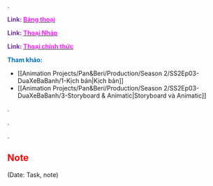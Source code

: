 .

<span style="font-weight:bold; color:rgb(112, 48, 160)">Link: </span>[<span style="font-weight:bold; color:rgb(251, 31, 255)">Bảng thoại</span>](file:///D:%5CPROJECTS%5CPan&Beri%5C2.Production%5CSeason%202%5CSS2Ep03-DuaXeBaBanh%5C4.Thoại%5CSS2Ep03-DuaXeBaBanh-Dialogue%20Table.xlsx)

<span style="font-weight:bold; color:rgb(112, 48, 160)">Link: </span>[<span style="font-weight:bold; color:rgb(251, 31, 255)">Thoại Nháp</span>](file:///D:%5CPROJECTS%5CPan&Beri%5C2.Production%5CSeason%202%5CSS2Ep03-DuaXeBaBanh%5C4.Thoại%5CThoại%20nháp)

<span style="font-weight:bold; color:rgb(112, 48, 160)">Link: </span>[<span style="font-weight:bold; color:rgb(251, 31, 255)">Thoại chính thức</span>](file:///D:%5CPROJECTS%5CPan&Beri%5C2.Production%5CSeason%202%5CSS2Ep03-DuaXeBaBanh%5C4.Thoại%5CThoại%20chính%20thức)

<span style="font-weight:bold; color:rgb(0, 112, 192)">Tham khảo:</span>
* [[Animation Projects/Pan&Beri/Production/Season 2/SS2Ep03-DuaXeBaBanh/1-Kịch bản|Kịch bản]]
* [[Animation Projects/Pan&Beri/Production/Season 2/SS2Ep03-DuaXeBaBanh/3-Storyboard & Animatic|Storyboard và Animatic]]

.

.

.
## <span style="color:rgb(255, 0, 0)">Note</span> 
(Date: Task, note)